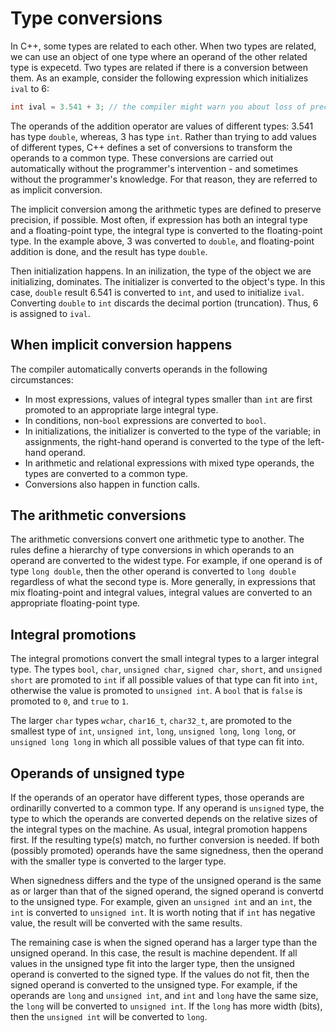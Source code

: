 # Type conversions

In C++, some types are related to each other. When two types are related, we can use an object of one type where an operand of the other related type is expecetd. Two types are related if there is a conversion between them. As an example, consider the following expression which initializes `ival` to 6:

```cpp
int ival = 3.541 + 3; // the compiler might warn you about loss of precisions (a.k.a narrowing conversion)
```

The operands of the addition operator are values of different types: 3.541 has type `double`, whereas, 3 has type `int`. Rather than trying to add values of different types, C++ defines a set of conversions to transform the operands to a common type. These conversions are carried out automatically without the programmer's intervention - and sometimes without the programmer's knowledge. For that reason, they are referred to as implicit conversion.

The implicit conversion among the arithmetic types are defined to preserve precision, if possible. Most often, if expression has both an integral type and a floating-point type, the integral type is converted to the floating-point type. In the example above, 3 was converted to `double`, and floating-point addition is done, and the result has type `double`.

Then initialization happens. In an inilization, the type of the object we are initializing, dominates. The initializer is converted to the object's type. In this case, `double` result 6.541 is converted to `int`, and used to initialize `ival`. Converting `double` to `int` discards the decimal portion (truncation). Thus, 6 is assigned to `ival`.

## When implicit conversion happens

The compiler automatically converts operands in the following circumstances:

- In most expressions, values of integral types smaller than `int` are first promoted to an appropriate large integral type.
- In conditions, non-`bool` expressions are converted to `bool`.
- In initializations, the initializer is converted to the type of the variable; in assignments, the right-hand operand is converted to the type of the left-hand operand.
- In arithmetic and relational expressions with mixed type operands, the types are converted to a common type.
- Conversions also happen in function calls.

## The arithmetic conversions

The arithmetic conversions convert one arithmetic type to another. The rules define a hierarchy of type conversions in which operands to an operand are converted to the widest type. For example, if one operand is of type `long double`, then the other operand is converted to `long double` regardless of what the second type is. More generally, in expressions that mix floating-point and integral values, integral values are converted to an appropriate floating-point type.

## Integral promotions

The integral promotions convert the small integral types to a larger integral type. The types `bool`, `char`, `unsigned char`, `signed char`, `short`, and `unsigned short` are promoted to `int` if all possible values of that type can fit into `int`, otherwise the value is promoted to `unsigned int`. A `bool` that is `false` is promoted to `0`, and `true` to `1`.

The larger `char` types `wchar`, `char16_t`, `char32_t`, are promoted to the smallest type of `int`, `unsigned int`, `long`, `unsigned long`, `long long`, or `unsigned long long` in which all possible values of that type can fit into.

## Operands of unsigned type

If the operands of an operator have different types, those operands are ordinarilly converted to a common type. If any operand is `unsigned` type, the type to which the operands are converted depends on the relative sizes of the integral types on the machine. As usual, integral promotion happens first. If the resulting type(s) match, no further conversion is needed. If both (possibly promoted) operands have the same signedness, then the operand with the smaller type is converted to the larger type.

When signedness differs and the type of the unsigned operand is the same as or larger than that of the signed operand, the signed operand is convertd to the unsigned type. For example, given an `unsigned int` and an `int`, the `int` is converted to `unsigned int`. It is worth noting that if `int` has negative value, the result will be converted with the same results.

The remaining case is when the signed operand has a larger type than the unsigned operand. In this case, the result is machine dependent. If all values in the unsigned type fit into the larger type, then the unsigned operand is converted to the signed type. If the values do not fit, then the signed operand is converted to the unsigned type. For example, if the operands are `long` and `unsigned int`, and `int` and `long` have the same size, the `long` will be converted to `unsigned int`. If the `long` has more width (bits), then the `unsigned int` will be converted to `long`.
